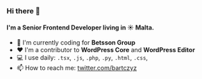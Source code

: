 ### Hi there :wave:

#### I'm a Senior Frontend Developer living in :sunny: Malta.

- :office: I'm currently coding for **Betsson Group**
- :hearts: I'm a contributor to **WordPress Core** and **WordPress Editor**
- :computer: I use daily: `.tsx`, `.js`, `.php`, `.py`, `.html`, `.css`,
- 📫 How to reach me: [twitter.com/bartczyz](https://twitter.com/bartczyz)
